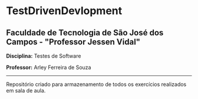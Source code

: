 # TestDrivenDevlopment

## Faculdade de Tecnologia de São José dos Campos - "Professor Jessen Vidal"

**Disciplina:** Testes de Software

**Professor:** Arley Ferreira de Souza

___

Repositório criado para armazenamento de todos os exercícios realizados em sala de aula.
